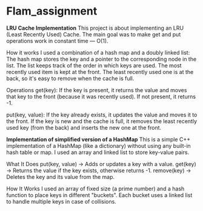 # Flam_assignment

**LRU Cache Implementation**
This project is about implementing an LRU (Least Recently Used) Cache. The main goal was to make get and put operations work in constant time — O(1).

How it works
I used a combination of a hash map and a doubly linked list:
The hash map stores the key and a pointer to the corresponding node in the list.
The list keeps track of the order in which keys are used.
The most recently used item is kept at the front.
The least recently used one is at the back, so it's easy to remove when the cache is full.

Operations
get(key):
If the key is present, it returns the value and moves that key to the front (because it was recently used). If not present, it returns -1.

put(key, value):
If the key already exists, it updates the value and moves it to the front.
If the key is new and the cache is full, it removes the least recently used key (from the back) and inserts the new one at the front.



 **Implementation of simplified version of a HashMap**
This is a simple C++ implementation of a HashMap (like a dictionary) without using any built-in hash table or map. I used an array and linked list to store key-value pairs.

What It Does
put(key, value) → Adds or updates a key with a value.
get(key) → Returns the value if the key exists, otherwise returns -1.
remove(key) → Deletes the key and its value from the map.

How It Works
I used an array of fixed size (a prime number) and a hash function to place keys in different "buckets". Each bucket uses a linked list to handle multiple keys in case of collisions.

